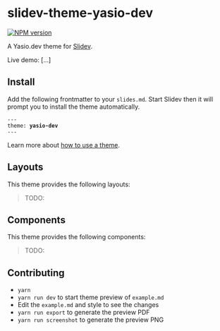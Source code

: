 # slidev-theme-yasio-dev

[![NPM version](https://img.shields.io/npm/v/slidev-theme-yasio-dev?color=3AB9D4&label=)](https://www.npmjs.com/package/slidev-theme-yasio-dev)

A Yasio.dev theme for [Slidev](https://github.com/slidevjs/slidev).

Live demo: [...]

## Install

Add the following frontmatter to your `slides.md`. Start Slidev then it will prompt you to install the theme automatically.

<pre><code>---
theme: <b>yasio-dev</b>
---</code></pre>

Learn more about [how to use a theme](https://sli.dev/themes/use).

## Layouts

This theme provides the following layouts:

> TODO:

## Components

This theme provides the following components:

> TODO:

## Contributing

- `yarn`
- `yarn run dev` to start theme preview of `example.md`
- Edit the `example.md` and style to see the changes
- `yarn run export` to generate the preview PDF
- `yarn run screenshot` to generate the preview PNG
